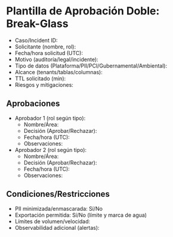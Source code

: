 # Plantilla de Aprobación Doble: Break-Glass

- Caso/Incident ID:
- Solicitante (nombre, rol):
- Fecha/hora solicitud (UTC):
- Motivo (auditoría/legal/incidente):
- Tipo de datos (Plataforma/PII/PCI/Gubernamental/Ambiental):
- Alcance (tenants/tablas/columnas):
- TTL solicitado (min):
- Riesgos y mitigaciones:

## Aprobaciones
- Aprobador 1 (rol según tipo):
  - Nombre/Área:
  - Decisión (Aprobar/Rechazar):
  - Fecha/hora (UTC):
  - Observaciones:
- Aprobador 2 (rol según tipo):
  - Nombre/Área:
  - Decisión (Aprobar/Rechazar):
  - Fecha/hora (UTC):
  - Observaciones:

## Condiciones/Restricciones
- PII minimizada/enmascarada: Sí/No
- Exportación permitida: Sí/No (límite y marca de agua)
- Límites de volumen/velocidad:
- Observabilidad adicional (alertas):

